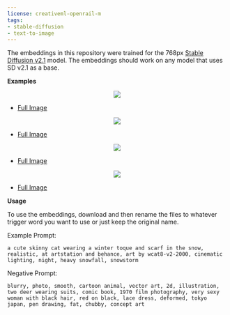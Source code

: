 ```yaml
---
license: creativeml-openrail-m
tags:
- stable-diffusion
- text-to-image
---
```



The embeddings in this repository were trained for the 768px [Stable Diffusion v2.1](https://huggingface.co/stabilityai/stable-diffusion-2-1) model. The embeddings should work on any model that uses SD v2.1 as a base.


**Examples**

<div align="center">
<img src="https://huggingface.co/ProGamerGov/winter-cat-embeddings-sd-v2-1/resolve/main/v1_size_768_t3x3_1.png">
</div>

* [Full Image](https://huggingface.co/ProGamerGov/winter-cat-embeddings-sd-v2-1/resolve/main/v1_size_768_t3x3_1.png)


<div align="center">
<img src="https://huggingface.co/ProGamerGov/winter-cat-embeddings-sd-v2-1/resolve/main/v1_size_768_t3x3_2.png">
</div>

* [Full Image](https://huggingface.co/ProGamerGov/winter-cat-embeddings-sd-v2-1/resolve/main/v1_size_768_t3x3_2.png)

<div align="center">
<img src="https://huggingface.co/ProGamerGov/winter-cat-embeddings-sd-v2-1/resolve/main/v1_size_768_t3x3_3.png">
</div>

* [Full Image](https://huggingface.co/ProGamerGov/winter-cat-embeddings-sd-v2-1/resolve/main/v1_size_768_t3x3_3.png)

<div align="center">
<img src="https://huggingface.co/ProGamerGov/winter-cat-embeddings-sd-v2-1/resolve/main/v1_size_768_t3x3_4.png">
</div>

* [Full Image](https://huggingface.co/ProGamerGov/winter-cat-embeddings-sd-v2-1/resolve/main/v1_size_768_t3x3_4.png)


**Usage**

To use the embeddings, download and then rename the files to whatever trigger word you want to use or just keep the original name.


Example Prompt:

```
a cute skinny cat wearing a winter toque and scarf in the snow, realistic, at artstation and behance, art by wcat8-v2-2000, cinematic lighting, night, heavy snowfall, snowstorm
```

Negative Prompt:

```
blurry, photo, smooth, cartoon animal, vector art, 2d, illustration, two deer wearing suits, comic book, 1970 film photography, very sexy woman with black hair, red on black, lace dress, deformed, tokyo japan, pen drawing, fat, chubby, concept art
```
